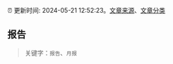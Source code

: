 :alarm_clock: 更新时间: 2024-05-21 12:52:23。[文章来源](/README.md)、[文章分类](/TAGS.md)

## 报告


> 关键字：`报告`、`月报`



